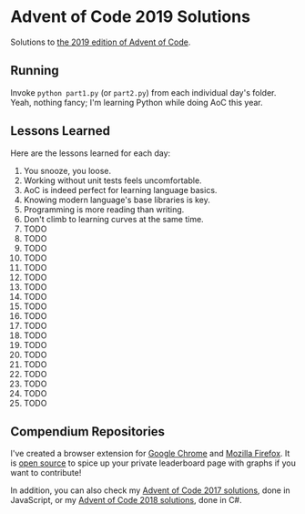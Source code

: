 # Advent of Code 2019 Solutions

Solutions to [the 2019 edition of Advent of Code](https://adventofcode.com/2019).

## Running

Invoke `python part1.py` (or `part2.py`) from each individual day's folder.
Yeah, nothing fancy; I'm learning Python while doing AoC this year.

## Lessons Learned

Here are the lessons learned for each day:

1. You snooze, you loose.
2. Working without unit tests feels uncomfortable.
3. AoC is indeed perfect for learning language basics.
4. Knowing modern language's base libraries is key.
5. Programming is more reading than writing.
6. Don't climb to learning curves at the same time.
7. TODO
8. TODO
9. TODO
10. TODO
11. TODO
12. TODO
13. TODO
14. TODO
15. TODO
16. TODO
17. TODO
18. TODO
19. TODO
20. TODO
21. TODO
22. TODO
23. TODO
24. TODO
25. TODO

## Compendium Repositories

I've created a browser extension for [Google Chrome](https://chrome.google.com/webstore/detail/ipbomkmbokofodhhjpipflmdplipblbe) and [Mozilla Firefox](https://addons.mozilla.org/en-US/firefox/addon/advent-of-code-charts/).
It is [open source](https://github.com/jeroenheijmans/advent-of-code-charts) to spice up your private leaderboard page with graphs if you want to contribute!

In addition, you can also check my [Advent of Code 2017 solutions](https://github.com/jeroenheijmans/advent-of-code-2017), done in JavaScript, or my [Advent of Code 2018 solutions](https://github.com/jeroenheijmans/advent-of-code-2018), done in C#.
